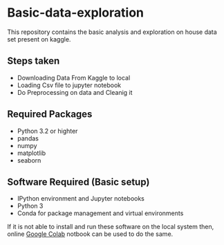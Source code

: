 # Basic-data-exploration

This repository contains the basic analysis and exploration on house data set present on kaggle.

## Steps taken

- Downloading Data From Kaggle to local
- Loading Csv file to jupyter notebook
- Do Preprocessing on data and Cleanig it

## Required Packages

- Python 3.2 or highter
- pandas
- numpy
- matplotlib 
- seaborn

## Software Required (Basic setup)
- IPython environment and Jupyter notebooks
- Python 3
- Conda for package management and virtual environments

If it is not able to install and run these software on the local system
then, online [Google Colab](https://colab.research.google.com/) notbook can be used to do the same.
